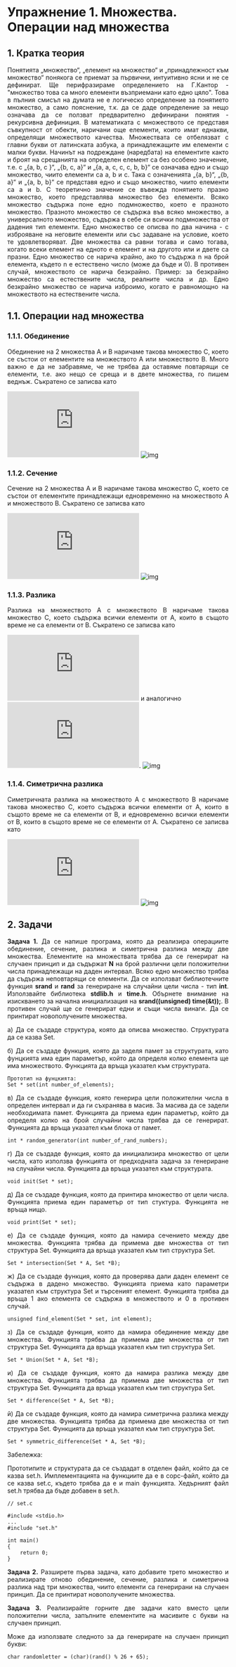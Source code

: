 # Упражнение 1. Множества. Операции над множества

## 1. Кратка теория
<p align="justify">
Понятията „множество“, „елемент на множество“ и „принадлежност към множество“ понякога се приемат за първични, интуитивно ясни и не се дефинират. Ще перифразираме определението на Г.Кантор - "множество това са много елементи възприемани като едно цяло". Това в пълния смисъл на думата не е логическо определение за понятието множество, а само пояснение, т.к. да се даде определение за нещо означава да се ползват предварително дефинирани понятия - рекурсивна дефиниция.
В математиката с множеството се представя съвкупност от обекти, наричани още елементи, които имат еднакви, определящи множеството качества. Множествата се отбелязват с главни букви от латинската азбука, а принадлежащите им елементи с малки букви. Начинът на подреждане (наредбата) на елементите както и броят на срещанията на определен елемент са без особено значение, т.е. с „{а, b, c }“, „{b, c, a}“ и „{a, a, c, c, c, b, b}“ се означава едно и също множество, чиито елементи са a, b и с. 
Така с означенията „{а, b}“, „{b, a}“ и „{a, b, b}“ се представя едно и също множество, чиито елементи са a и b. С теоретично значение се въвежда понятието празно множество, което представлява множество без елементи. Всяко множество съдържа поне едно подмножество, което е празното множество. Празното множество се съдържа във всяко множество, а универсалното множество, съдържа в себе си всички подмножества от дадения тип елементи.
Едно множество се описва по два начина - с изброяване на неговите елементи или със задаване на условие, което те удовлетворяват.
Две множества са равни тогава и само тогава, когато всеки елемент на едното е елемент и на другото или и двете са празни.
Едно множество се нарича крайно, ако то съдържа n на брой елемента, където n е естествено число (може да бъде и 0). В противен случай, множеството се нарича безкрайно. Пример: за безкрайно множество са естествените числа, реалните числа и др. Едно безкрайно множество се нарича изброимо, когато е равномощно на множеството на естествените числа.
</p>

## 1.1. Операции над множества

### 1.1.1. Обединение

<p align="justify">
Обединение на 2 множества A и B наричаме такова множество C, което се състои от елементите на множеството A или множеството B. Много важно е да не забравяме, че не трябва да оставяме повтарящи се елементи, т.е. ако нещо се среща и в двете множества, го пишем веднъж. Съкратено се записва като

![img](https://latex.codecogs.com/gif.latex?A%20%5Ccup%20B%20%3D%20%5Cleft%20%5C%7B%20x%5Cmid%20x%20%5Cin%20A%20%5Cvee%20x%20%5Cin%20B%20%5Cright%20%5C%7D)
![img](https://www.math10.com/en/university-math/sets/set-union.png)
### 1.1.2. Сечение

<p align="justify">
Сечение на 2 множества A и B наричаме такова множество C, което се състои от елементите принадлежащи едновременно на множеството А и множеството B. Съкратено се записва като</p> 

![img](https://latex.codecogs.com/gif.latex?A%20%5Ccap%20B%20%3D%20%5Cleft%20%5C%7B%20x%5Cmid%20x%20%5Cin%20A%20%5Cwedge%20x%20%5Cin%20B%20%5Cright%20%5C%7D)
![img](https://www.math10.com/en/university-math/sets/set-intersection.png)

### 1.1.3. Разлика

<p align="justify">
Разлика на множеството A с множеството B наричаме такова множество C, което съдържа всички елементи от A, които в същото време не са елементи от B. Съкратено се записва като</p> 

![img](https://latex.codecogs.com/gif.latex?A%20%5Cmid%20B%20%3D%20%5Cleft%20%5C%7B%20x%5Cmid%20x%20%5Cin%20A%20%5Cwedge%20x%20%5Cnotin%20B%20%5Cright%20%5C%7D) и аналогично ![img](https://latex.codecogs.com/gif.latex?B%20%5Cmid%20A%20%3D%20%5Cleft%20%5C%7B%20x%5Cmid%20x%20%5Cin%20B%20%5Cwedge%20x%20%5Cnotin%20A%20%5Cright%20%5C%7D).
![img](https://www.math10.com/en/university-math/sets/difference-of-two-sets.png)

### 1.1.4. Симетрична разлика

<p align="justify">
Симетричната разлика на множеството A с множеството B наричаме такова множество C, което съдържа всички елементи от A, които в същото време не са елементи от B, и едновременно всички елементи от B, които в същото време не се елементи от А. Съкратено се записва като</p> 

![img](https://latex.codecogs.com/gif.latex?A%20%5Cotimes%20B%20%3D%20%5Cleft%20%28%20A%20%5Csetminus%20B%20%5Cright%20%29%20%5Ccup%20%5Cleft%20%28%20B%20%5Csetminus%20A%20%5Cright%20%29)
![img](https://www.math10.com/en/university-math/sets/symmetric-difference.png)

## 2. Задачи

<p align="justify"><b>Задача 1.</b> Да се напише програма, която да реализира операциите обединение, сечение, разлика и симетрична разлика между две множества. Елементите на множествата трябва да се генерират на случаен принцип и да съдържат <b>N</b> на брой различни цели положителни числа принадлежащи на даден интервал. Всяко едно множество трябва да съдържа неповтарящи се елементи. Да се използват библиотечните функция <b>srand</b> и <b>rand</b> за генериране на случайни цели числа - тип <b>int</b>. Използвайте библиотека <b>stdlib.h</b> и <b>time.h</b>. Обърнете внимание на изискването за начална инициализация на <b>srand((unsigned) time(&t));</b>. В противен случай ще се генерират едни и същи числа винаги. Да се принтират новополучените множества.</p>

<p align="justify">а) Да се създаде структура, която да описва множество. Структурата да се казва Set.</p>
<p align="justify">б) Да се създаде функция, която да заделя памет за структурата, като фунцкията има един параметър, който да определя колко елемента ще има множеството. Функцията да връща указател към структурата.</p>

```
Прототип на фунцкията:
Set * set(int number_of_elements);
```

<p align="justify">в) Да се създаде функция, която генерира цели положителни числа в определен интервал и да ги съхранява в масив. За масива да се задели необходимата памет. Функцията да приема един параметър, който да определя колко на брой случайни числа трябва да се генерират. Функцията да връща указател към блока от памет.</p>

```
int * random_generator(int number_of_rand_numbers);
```

<p align="justify">г) Да се създаде функция, която да инициализира множество от цели числа, като използва функцията от предходната задача за генериране на случайни числа. Функцията да връща указател към структурата.</p>

```
void init(Set * set);
```

<p align="justify">д) Да се създаде функция, която да принтира множество от цели числа. Функцията приема един параметър от тип стуктура. Функцията не връща нищо.</p>

```
void print(Set * set);
```

<p align="justify">е) Да се създаде функция, която да намира сечението между две множества. Функцията трябва да примема две множества от тип структура Set. Функцията да връща указател към тип структура Set.</p>

```
Set * intersection(Set * A, Set *B);
```

<p align="justify">ж) Да се създаде функция, която да проверява дали даден елемент се съдържа в дадено множество. Функцията приема като параметри указател към структура Set и търсеният елемент. Функцията трябва да връща 1 ако елемента се съдържа в множеството и 0 в противен случай.</p>

```
unsigned find_element(Set * set, int element);
```

<p align="justify">з) Да се създаде функция, която да намира обединение между две множества. Функцията трябва да примема две множества от тип структура Set. Функцията да връща указател към тип структура Set.</p>

```
Set * Union(Set * A, Set *B);
```

<p align="justify">и) Да се създаде функция, която да намира разлика между две множества. Функцията трябва да примема две множества от тип структура Set. Функцията да връща указател към тип структура Set.</p>

```
Set * difference(Set * A, Set *B);
```

<p align="justify">й) Да се създаде функция, която да намира симетрична разлика между две множества. Функцията трябва да примема две множества от тип структура Set. Функцията да връща указател към тип структура Set.</p>

```
Set * symmetric_difference(Set * A, Set *B);
```

<p align="justify">Забележка:</p>
<p align="justify">Прототипите и структурата да се създадат в отделен файл, който да се казва set.h. Имплементацията на функциите да е в сорс-файл, който да се казва set.c, където трябва да е и main функцията. Хедърният файл set.h трябва да бъде добавен в set.h.</p>

```
// set.c

#include <stdio.h>
...
#include "set.h"

int main() 
{
    return 0;
}
```


<p align="justify"><b>Задача 2.</b> Разширете първа задача, като добавите трето множество и реализирате отново обединение, сечение, разлика и симетрична разлика над три множества, чиито елементи са генерирани на случаен принцип. Да се принтират новополучените множества.</p>

<p align="justify"><b>Задача 3.</b> Реализирайте горните две задачи като вместо цели положителни числа, запълните елементите на масивите с букви на случаен принцип.</p> 

<p align="justify">Може да използвате следното за да генерирате на случаен принцип букви:</p>

```
char randomletter = (char)(rand() % 26 + 65); 
```

